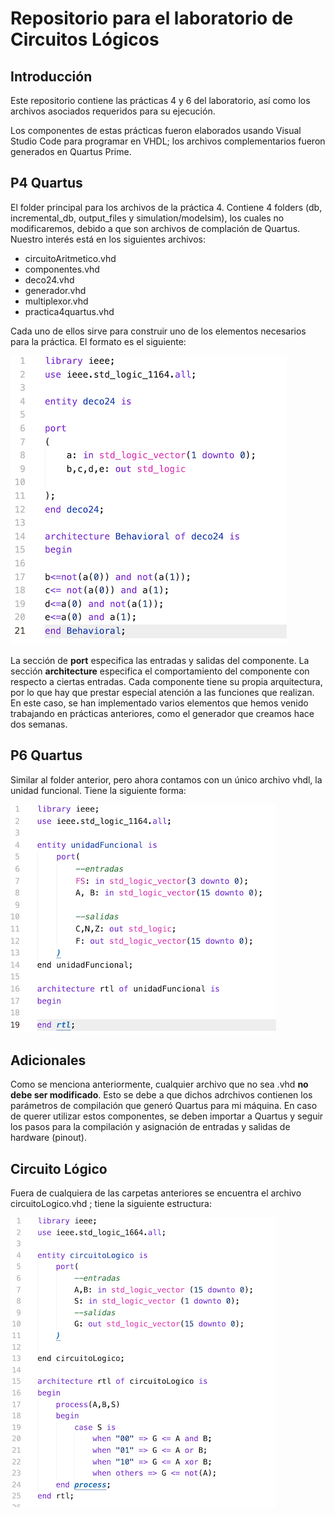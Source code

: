 
# Repositorio para el laboratorio de Circuitos Lógicos

## Introducción 

Este repositorio contiene las prácticas 4 y 6 del laboratorio, así como los archivos asociados requeridos para su ejecución. 

Los componentes de estas prácticas fueron elaborados usando Visual Studio Code para programar en VHDL; los archivos complementarios fueron generados en Quartus Prime. 

## P4 Quartus  

El folder principal para los archivos de la práctica 4. Contiene 4 folders (db, incremental_db, output_files y simulation/modelsim), los cuales no modificaremos, debido a que son archivos de complación de Quartus. Nuestro interés está en los siguientes archivos:  

- circuitoAritmetico.vhd
- componentes.vhd
- deco24.vhd 
- generador.vhd
- multiplexor.vhd
- practica4quartus.vhd

Cada uno de ellos sirve para construir uno de los elementos necesarios para la práctica. El formato es el siguiente: 

![Ejemplo de un archivo vhdl](./pics/prueba.png)

La sección de **port** especifica las entradas y salidas del componente. La sección **architecture** especifica el comportamiento del componente con respecto a ciertas entradas. Cada componente tiene su propia arquitectura, por lo que hay que prestar especial atención a las funciones que realizan. En este caso, se han implementado varios elementos que hemos venido trabajando en prácticas anteriores, como el generador que creamos hace dos semanas. 

## P6 Quartus 

Similar al folder anterior, pero ahora contamos con un único archivo vhdl, la unidad funcional. Tiene la siguiente forma: 

![unidad funcional](./pics/unidadFuncional.png)

## Adicionales 

Como se menciona anteriormente, cualquier archivo que no sea .vhd **no debe ser modificado**. Esto se debe a que dichos adrchivos contienen los parámetros de compilación que generó Quartus para mi máquina. En caso de querer utilizar estos componentes, se deben importar a Quartus y seguir los pasos para la compilación y asignación de entradas y salidas de hardware (pinout).  

## Circuito Lógico 

Fuera de cualquiera de las carpetas anteriores se encuentra el archivo circuitoLogico.vhd ; tiene la siguiente estructura: 


![Circuito Lógico](./pics/circlog.png)